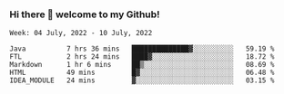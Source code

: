 ### Hi there 👋 welcome to my Github! 

<!--START_SECTION:waka-->
```text
Week: 04 July, 2022 - 10 July, 2022

Java          7 hrs 36 mins   ██████████████▓░░░░░░░░░░   59.19 % 
FTL           2 hrs 24 mins   ████▓░░░░░░░░░░░░░░░░░░░░   18.72 % 
Markdown      1 hr 6 mins     ██▒░░░░░░░░░░░░░░░░░░░░░░   08.69 % 
HTML          49 mins         █▓░░░░░░░░░░░░░░░░░░░░░░░   06.48 % 
IDEA_MODULE   24 mins         ▓░░░░░░░░░░░░░░░░░░░░░░░░   03.15 % 
```
<!--END_SECTION:waka-->
